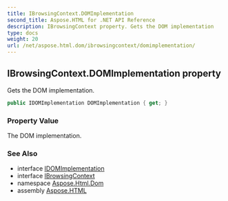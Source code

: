```yaml
---
title: IBrowsingContext.DOMImplementation
second_title: Aspose.HTML for .NET API Reference
description: IBrowsingContext property. Gets the DOM implementation
type: docs
weight: 20
url: /net/aspose.html.dom/ibrowsingcontext/domimplementation/
---
```

## IBrowsingContext.DOMImplementation property

Gets the DOM implementation.

```csharp
public IDOMImplementation DOMImplementation { get; }
```

### Property Value

The DOM implementation.

### See Also

* interface [IDOMImplementation](../../idomimplementation/)
* interface [IBrowsingContext](../)
* namespace [Aspose.Html.Dom](../../ibrowsingcontext/)
* assembly [Aspose.HTML](../../../)
